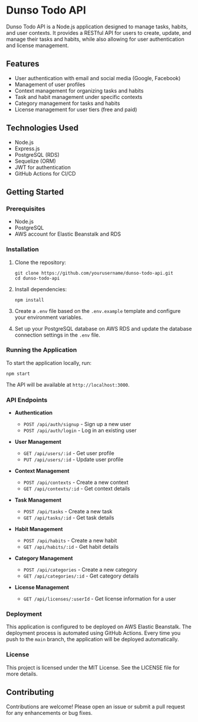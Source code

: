 # Dunso Todo API

Dunso Todo API is a Node.js application designed to manage tasks, habits, and user contexts. It provides a RESTful API for users to create, update, and manage their tasks and habits, while also allowing for user authentication and license management.

## Features

- User authentication with email and social media (Google, Facebook)
- Management of user profiles
- Context management for organizing tasks and habits
- Task and habit management under specific contexts
- Category management for tasks and habits
- License management for user tiers (free and paid)

## Technologies Used

- Node.js
- Express.js
- PostgreSQL (RDS)
- Sequelize (ORM)
- JWT for authentication
- GitHub Actions for CI/CD

## Getting Started

### Prerequisites

- Node.js
- PostgreSQL
- AWS account for Elastic Beanstalk and RDS

### Installation

1. Clone the repository:

   ```
   git clone https://github.com/yourusername/dunso-todo-api.git
   cd dunso-todo-api
   ```

2. Install dependencies:

   ```
   npm install
   ```

3. Create a `.env` file based on the `.env.example` template and configure your environment variables.

4. Set up your PostgreSQL database on AWS RDS and update the database connection settings in the `.env` file.

### Running the Application

To start the application locally, run:

```
npm start
```

The API will be available at `http://localhost:3000`.

### API Endpoints

- **Authentication**
  - `POST /api/auth/signup` - Sign up a new user
  - `POST /api/auth/login` - Log in an existing user

- **User Management**
  - `GET /api/users/:id` - Get user profile
  - `PUT /api/users/:id` - Update user profile

- **Context Management**
  - `POST /api/contexts` - Create a new context
  - `GET /api/contexts/:id` - Get context details

- **Task Management**
  - `POST /api/tasks` - Create a new task
  - `GET /api/tasks/:id` - Get task details

- **Habit Management**
  - `POST /api/habits` - Create a new habit
  - `GET /api/habits/:id` - Get habit details

- **Category Management**
  - `POST /api/categories` - Create a new category
  - `GET /api/categories/:id` - Get category details

- **License Management**
  - `GET /api/licenses/:userId` - Get license information for a user

### Deployment

This application is configured to be deployed on AWS Elastic Beanstalk. The deployment process is automated using GitHub Actions. Every time you push to the `main` branch, the application will be deployed automatically.

### License

This project is licensed under the MIT License. See the LICENSE file for more details.

## Contributing

Contributions are welcome! Please open an issue or submit a pull request for any enhancements or bug fixes.